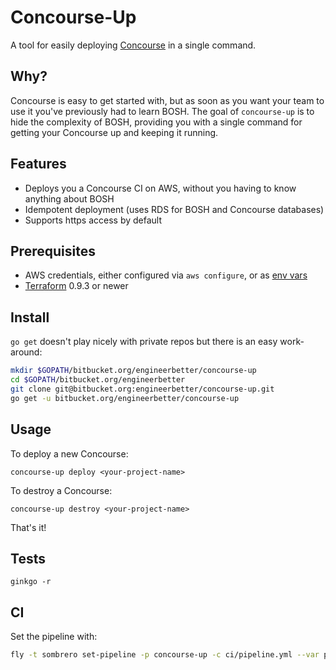 # Concourse-Up

A tool for easily deploying [Concourse](concourse.ci) in a single command.

## Why?

Concourse is easy to get started with, but as soon as you want your team to use it you've
previously had to learn BOSH. The goal of `concourse-up` is to hide the complexity of
BOSH, providing you with a single command for getting your Concourse up and keeping it running.

## Features

- Deploys you a Concourse CI on AWS, without you having to know anything about BOSH
- Idempotent deployment (uses RDS for BOSH and Concourse databases)
- Supports https access by default

## Prerequisites

- AWS credentials, either configured via `aws configure`, or as [env vars](http://docs.aws.amazon.com/cli/latest/userguide/cli-chap-getting-started.html#cli-environment)
- [Terraform](https://www.terraform.io/intro/getting-started/install.html) 0.9.3 or newer

## Install

`go get` doesn't play nicely with private repos but there is an easy work-around:

```sh
mkdir $GOPATH/bitbucket.org/engineerbetter/concourse-up
cd $GOPATH/bitbucket.org/engineerbetter
git clone git@bitbucket.org:engineerbetter/concourse-up.git
go get -u bitbucket.org/engineerbetter/concourse-up
```

## Usage

To deploy a new Concourse:

`concourse-up deploy <your-project-name>`

To destroy a Concourse:

`concourse-up destroy <your-project-name>`

That's it!

## Tests

`ginkgo -r`

## CI

Set the pipeline with:

```sh
fly -t sombrero set-pipeline -p concourse-up -c ci/pipeline.yml --var private_key="$(cat path/to/key)" -l secret_credentials.yml
```
